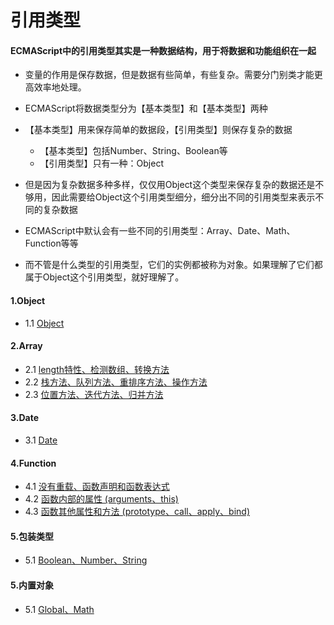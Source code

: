 # 引用类型

#### ECMAScript中的引用类型其实是一种数据结构，用于将数据和功能组织在一起
- 变量的作用是保存数据，但是数据有些简单，有些复杂。需要分门别类才能更高效率地处理。
- ECMAScript将数据类型分为【基本类型】和【基本类型】两种
- 【基本类型】用来保存简单的数据段，【引用类型】则保存复杂的数据
    - 【基本类型】包括Number、String、Boolean等
    - 【引用类型】只有一种：Object

- 但是因为复杂数据多种多样，仅仅用Object这个类型来保存复杂的数据还是不够用，因此需要给Object这个引用类型细分，细分出不同的引用类型来表示不同的复杂数据
- ECMAScript中默认会有一些不同的引用类型：Array、Date、Math、Function等等
- 而不管是什么类型的引用类型，它们的实例都被称为对象。如果理解了它们都属于Object这个引用类型，就好理解了。

#### 1.Object
- 1.1 [Object](https://github.com/ZZsimon/Pro-Js-Note/blob/master/chapter_05/object_01/object.html)

#### 2.Array
- 2.1 [length特性、检测数组、转换方法](https://github.com/ZZsimon/Pro-Js-Note/blob/master/chapter_05/array_02/array_01.html)
- 2.2 [栈方法、队列方法、重排序方法、操作方法](https://github.com/ZZsimon/Pro-Js-Note/blob/master/chapter_05/array_02/array_02.html)
- 2.3 [位置方法、迭代方法、归并方法](https://github.com/ZZsimon/Pro-Js-Note/blob/master/chapter_05/array_02/array_03.html)

#### 3.Date
- 3.1 [Date](https://github.com/ZZsimon/Pro-Js-Note/blob/master/chapter_05/date_03/date.html)

#### 4.Function
- 4.1 [没有重载、函数声明和函数表达式](https://github.com/ZZsimon/Pro-Js-Note/blob/master/chapter_05/function_04/function_01.html)
- 4.2 [函数内部的属性 (arguments、this)](https://github.com/ZZsimon/Pro-Js-Note/blob/master/chapter_05/function_04/function_02.html)
- 4.3 [函数其他属性和方法 (prototype、call、apply、bind)](https://github.com/ZZsimon/Pro-Js-Note/blob/master/chapter_05/function_04/function_03.html)
#### 5.包装类型
- 5.1 [Boolean、Number、String](https://github.com/ZZsimon/Pro-Js-Note/blob/master/chapter_05/package_05/package.html)


#### 5.内置对象
- 5.1 [Global、Math](https://github.com/ZZsimon/Pro-Js-Note/blob/master/chapter_05/builtInObject_06/builtInObject.html)
